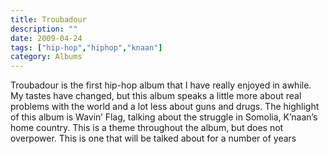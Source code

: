 ```yaml
---
title: Troubadour
description: ""
date: 2009-04-24
tags: ["hip-hop","hiphop","knaan"]
category: Albums
---
```



Troubadour is the first hip-hop album that I have really enjoyed in awhile. My tastes have changed, but this album speaks a little more about real problems with the world and a lot less about guns and drugs. The highlight of this album is Wavin’ Flag, talking about the struggle in Somolia, K’naan’s home country. This is a theme throughout the album, but does not overpower. This is one that will be talked about for a number of years
